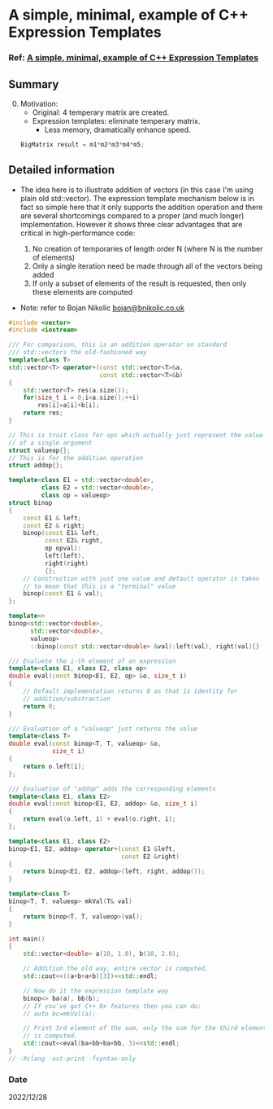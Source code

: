 # A simple, minimal, example of C++ Expression Templates 

### Ref: [A simple, minimal, example of C++ Expression Templates](https://bnikolic.co.uk/blog/cpp-expression-minimal)

## Summary
0. Motivation: 
    - Original: 4 temperary matrix are created.
    - Expression templates: eliminate temperary matrix.
        - Less memory, dramatically  enhance speed.
    ~~~c++
    BigMatrix result = m1*m2*m3*m4*m5;
    ~~~

## Detailed information
- The idea here is to illustrate addition of vectors (in this case I'm using plain old std::vector). The expression template mechanism below is in fact so simple here that it only supports the addition operation and there are several shortcomings compared to a proper (and much longer) implementation. However it shows three clear advantages that are critical in high-performance code:

    1. No creation of temporaries of length order N (where N is the number of elements)
    2. Only a single iteration need be made through all of the vectors being added
    3. If only a subset of elements of the result is requested, then only these elements are computed

- Note: refer to Bojan Nikolic <bojan@bnikolic.co.uk>
~~~c++
#include <vector>
#include <iostream>

/// For comparison, this is an addition operator on standard
/// std::vectors the old-fashioned way
template<class T>
std::vector<T> operator+(const std::vector<T>&a, 
                         const std::vector<T>&b)
{
    std::vector<T> res(a.size());
    for(size_t i = 0;i<a.size();++i)
        res[i]=a[i]+b[i];
    return res;
}

// This is trait class for ops which actually just represent the value
// of a single argument
struct valueop{};
// This is for the addition operation
struct addop{};

template<class E1 = std::vector<double>, 
         class E2 = std::vector<double>,
         class op = valueop>
struct binop
{
    const E1 & left;
    const E2 & right;
    binop(const E1& left,
          const E2& right,
          op opval):
          left(left),
          right(right)
          {};
    // Construction with just one value and default operator is taken
    // to mean that this is a "terminal" value
    binop(const E1 & val);
};

template<>
binop<std::vector<double>,
      std::vector<double>,
      valueop>
      ::binop(const std::vector<double> &val):left(val), right(val){}

/// Evaluete the i-th element of an expression
template<class E1, class E2, class op>
double eval(const binop<E1, E2, op> &o, size_t i)
{
    // Default implementation returns 0 as that is identity for 
    // addition/substraction
    return 0;
}

/// Evaluation of a "valueop" just returns the value
template<class T>
double eval(const binop<T, T, valueop> &o,
            size_t i)
{
    return o.left[i];
};

/// Evaluation of "addop" adds the corresponding elements
template<class E1, class E2>
double eval(const binop<E1, E2, addop> &o, size_t i)
{
    return eval(o.left, i) + eval(o.right, i);    
};

template<class E1, class E2>
binop<E1, E2, addop> operator+(const E1 &left,
                               const E2 &right)
{
    return binop<E1, E2, addop>(left, right, addop());
}

template<class T>
binop<T, T, valueop> mkVal(T& val)
{
    return binop<T, T, valueop>(val);
}

int main()
{
    std::vector<double> a(10, 1.0), b(10, 2.0);

    // Addition the old way, entire vector is computed.
    std::cout<<((a+b+a+b)[3])<<std::endl;

    // Now do it the expression template way
    binop<> ba(a), bb(b);
    // If you've got C++ 0x features then you can do:
    // auto bc=mkVal(a);

    // Print 3rd element of the sum, only the sum for the third element
    // is computed.
    std::cout<<eval(ba+bb+ba+bb, 3)<<std::endl;
}
// -Xclang -ast-print -fsyntax-only
~~~

### Date
2022/12/28